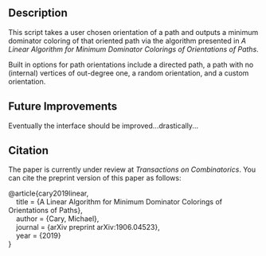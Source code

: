 ## Description

This script takes a user chosen orientation of a path and outputs a minimum dominator coloring of that oriented path via the algorithm presented in *A Linear Algorithm for Minimum Dominator Colorings of Orientations of Paths*.

Built in options for path orientations include a directed path, a path with no (internal) vertices of out-degree one, a random orientation, and a custom orientation.

## Future Improvements

Eventually the interface should be improved...drastically...

## Citation

The paper is currently under review at *Transactions on Combinatorics*. You can cite the preprint version of this paper as follows:

@article{cary2019linear,\
&nbsp;&nbsp;&nbsp;&nbsp;title = {A Linear Algorithm for Minimum Dominator Colorings of Orientations of Paths},\
&nbsp;&nbsp;&nbsp;&nbsp;author = {Cary, Michael},\
&nbsp;&nbsp;&nbsp;&nbsp;journal = {arXiv preprint arXiv:1906.04523},\
&nbsp;&nbsp;&nbsp;&nbsp;year = {2019}\
}
